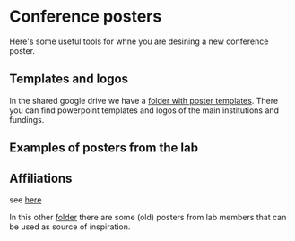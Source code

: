 # Conference posters
Here's some useful tools for whne you are desining a new conference poster. 

## Templates and logos
In the shared google drive we have a [folder with poster templates](https://drive.google.com/drive/folders/1e7-B4K2QuL-Q6hSJn0pEHg_Q7SgRSYad). 
There you can find powerpoint templates and logos of the main institutions and fundings. 

## Examples of posters from the lab

## Affiliations

see [here](doc/papers.md#affiliation-for-authors-of-the-cpp-lab)


In this other [folder](https://drive.google.com/drive/folders/1s5D3lUjc_yjl-tU8ExhMbruQay83ggF8) there are some (old) posters from lab members that can be used as source of inspiration. 
